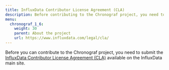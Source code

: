 ```yaml
---
title: InfluxData Contributor License Agreement (CLA)
description: Before contributing to the Chronograf project, you need to submit the InfluxData Contributor License Agreement.
menu:
  chronograf_1_6:
    weight: 30
    parent: About the project
    url: https://www.influxdata.com/legal/cla/
---
```


Before you can contribute to the Chronograf project, you need to submit the [InfluxData Contributor License Agreement (CLA)](https://www.influxdata.com/legal/cla/) available on the InfluxData main site.
